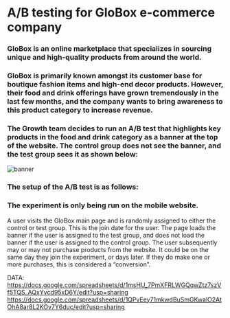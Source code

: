 # A/B testing for GloBox e-commerce company

### GloBox is an online marketplace that specializes in sourcing unique and high-quality products from around the world.

### GloBox is primarily known amongst its customer base for boutique fashion items and high-end decor products. However, their food and drink offerings have grown tremendously in the last few months, and the company wants to bring awareness to this product category to increase revenue.

### The Growth team decides to run an A/B test that highlights key products in the food and drink category as a banner at the top of the website. The control group does not see the banner, and the test group sees it as shown below:

![banner](https://user-images.githubusercontent.com/114598836/236272158-01f40f4c-1b1d-409e-ac0b-71b70829ccee.jpg)


### The setup of the A/B test is as follows:

### The experiment is only being run on the mobile website.
A user visits the GloBox main page and is randomly assigned to either the control or test group. This is the join date for the user.
The page loads the banner if the user is assigned to the test group, and does not load the banner if the user is assigned to the control group.
The user subsequently may or may not purchase products from the website. It could be on the same day they join the experiment, or days later. If they do make one or more purchases, this is considered a “conversion”.

DATA: https://docs.google.com/spreadsheets/d/1msHU_7PmXFRLWGQqwZtz7szVf5TQS_AQxYvcd95xD6Y/edit?usp=sharing
https://docs.google.com/spreadsheets/d/1QPvEey71mkwdBuSmGKwalO2AtOhA8ar8L2KOv7Y6duc/edit?usp=sharing
